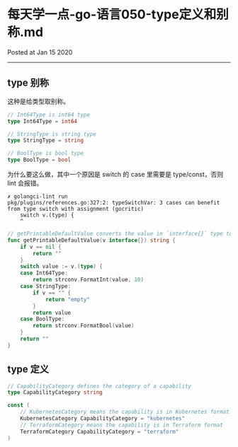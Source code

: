 # 每天学一点-go-语言050-type定义和别称.md
Posted at Jan 15 2020

---

## type 别称

这种是给类型取别称。

```go
// Int64Type is int64 type
type Int64Type = int64

// StringType is string type
type StringType = string

// BoolType is bool type
type BoolType = bool

```

为什么要这么做，其中一个原因是 switch 的 case 里需要是 type/const，否则 lint 会报错。

```shell
✗ golangci-lint run
pkg/plugins/references.go:327:2: typeSwitchVar: 3 cases can benefit from type switch with assignment (gocritic)
	switch v.(type) {
	^
```

```go
// getPrintableDefaultValue converts the value in `interface{}` type to be printable
func getPrintableDefaultValue(v interface{}) string {
	if v == nil {
		return ""
	}
	switch value := v.(type) {
	case Int64Type:
		return strconv.FormatInt(value, 10)
	case StringType:
		if v == "" {
			return "empty"
		}
		return value
	case BoolType:
		return strconv.FormatBool(value)
	}
	return ""
}
```

## type 定义

```go
// CapabilityCategory defines the category of a capability
type CapabilityCategory string

const (
	// KubernetesCategory means the capability is in Kubernetes format
	KubernetesCategory CapabilityCategory = "kubernetes"
	// TerraformCategory means the capability is in Terraform format
	TerraformCategory CapabilityCategory = "terraform"
)
```


